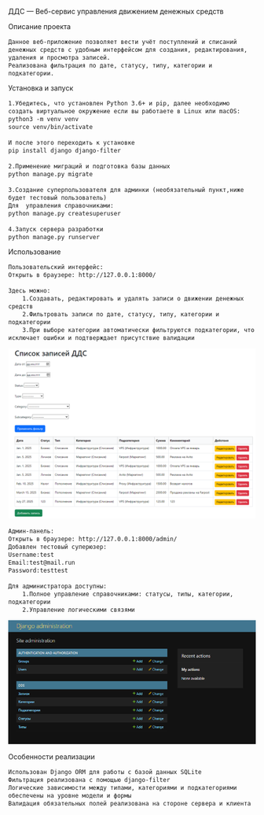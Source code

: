 ДДС — Веб-сервис управления движением денежных средств

Описание проекта

    Данное веб-приложение позволяет вести учёт поступлений и списаний денежных средств с удобным интерфейсом для создания, редактирования, удаления и просмотра записей.
    Реализована фильтрация по дате, статусу, типу, категории и подкатегории.

Установка и запуск

    1.Убедитесь, что установлен Python 3.6+ и pip, далее необходимо создать виртуальное окружение если вы работаете в Linux или macOS:
    python3 -m venv venv
    source venv/bin/activate

    И после этого переходить к установке
    pip install django django-filter

    2.Применение миграций и подготовка базы данных
    python manage.py migrate

    3.Создание суперпользователя для админки (необязательный пункт,ниже будет тестовый пользователь)
    Для  управления справочниками:
    python manage.py createsuperuser

    4.Запуск сервера разработки
    python manage.py runserver

Использование

    Пользовательский интерфейс:
    Открыть в браузере: http://127.0.0.1:8000/

    Здесь можно:  
        1.Создавать, редактировать и удалять записи о движении денежных средств
        2.Фильтровать записи по дате, статусу, типу, категории и подкатегории
        3.При выборе категории автоматически фильтруются подкатегории, что исключает ошибки и подтверждает присутствие валидации
![image alt](https://github.com/kwxsq/DDS_task/blob/main/ui_screenshot.png?raw=true)
    
    Админ-панель:
    Открыть в браузере: http://127.0.0.1:8000/admin/
    Добавлен тестовый суперюзер:
    Username:test
    Email:test@mail.run
    Password:testtest

    Для администратора доступны:
        1.Полное управление справочниками: статусы, типы, категории, подкатегории
        2.Управление логическими связями
![image alt](https://github.com/kwxsq/DDS_task/blob/main/admin_panel.png?raw=true)

Особенности реализации

    Использован Django ORM для работы с базой данных SQLite
    Фильтрация реализована с помощью django-filter
    Логические зависимости между типами, категориями и подкатегориями обеспечены на уровне модели и формы
    Валидация обязательных полей реализована на стороне сервера и клиента
